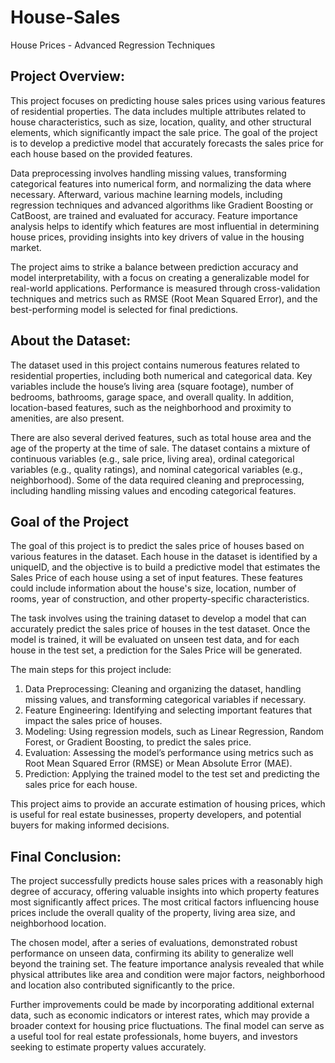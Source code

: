 # House-Sales
 House Prices - Advanced Regression Techniques

## Project Overview:
This project focuses on predicting house sales prices using various features of residential properties. The data includes multiple attributes related to house characteristics, such as size, location, quality, and other structural elements, which significantly impact the sale price. The goal of the project is to develop a predictive model that accurately forecasts the sales price for each house based on the provided features.

Data preprocessing involves handling missing values, transforming categorical features into numerical form, and normalizing the data where necessary. Afterward, various machine learning models, including regression techniques and advanced algorithms like Gradient Boosting or CatBoost, are trained and evaluated for accuracy. Feature importance analysis helps to identify which features are most influential in determining house prices, providing insights into key drivers of value in the housing market.

The project aims to strike a balance between prediction accuracy and model interpretability, with a focus on creating a generalizable model for real-world applications. Performance is measured through cross-validation techniques and metrics such as RMSE (Root Mean Squared Error), and the best-performing model is selected for final predictions.



## About the Dataset:
The dataset used in this project contains numerous features related to residential properties, including both numerical and categorical data. Key variables include the house’s living area (square footage), number of bedrooms, bathrooms, garage space, and overall quality. In addition, location-based features, such as the neighborhood and proximity to amenities, are also present.

There are also several derived features, such as total house area and the age of the property at the time of sale. The dataset contains a mixture of continuous variables (e.g., sale price, living area), ordinal categorical variables (e.g., quality ratings), and nominal categorical variables (e.g., neighborhood). Some of the data required cleaning and preprocessing, including handling missing values and encoding categorical features.


## Goal of the Project

The goal of this project is to predict the sales price of houses based on various features in the dataset. Each house in the dataset is identified by a uniqueID, and the objective is to build a predictive model that estimates the Sales Price of each house using a set of input features. These features could include information about the house's size, location, number of rooms, year of construction, and other property-specific characteristics.

The task involves using the training dataset to develop a model that can accurately predict the sales price of houses in the test dataset. Once the model is trained, it will be evaluated on unseen test data, and for each house in the test set, a prediction for the Sales Price will be generated.

The main steps for this project include:
1. Data Preprocessing: Cleaning and organizing the dataset, handling missing values, and transforming categorical variables if necessary.
2. Feature Engineering: Identifying and selecting important features that impact the sales price of houses.
3. Modeling: Using regression models, such as Linear Regression, Random Forest, or Gradient Boosting, to predict the sales price.
4. Evaluation: Assessing the model’s performance using metrics such as Root Mean Squared Error (RMSE) or Mean Absolute Error (MAE).
5. Prediction: Applying the trained model to the test set and predicting the sales price for each house.

This project aims to provide an accurate estimation of housing prices, which is useful for real estate businesses, property developers, and potential buyers for making informed decisions.


## Final Conclusion:
The project successfully predicts house sales prices with a reasonably high degree of accuracy, offering valuable insights into which property features most significantly affect prices. The most critical factors influencing house prices include the overall quality of the property, living area size, and neighborhood location.

The chosen model, after a series of evaluations, demonstrated robust performance on unseen data, confirming its ability to generalize well beyond the training set. The feature importance analysis revealed that while physical attributes like area and condition were major factors, neighborhood and location also contributed significantly to the price.

Further improvements could be made by incorporating additional external data, such as economic indicators or interest rates, which may provide a broader context for housing price fluctuations. The final model can serve as a useful tool for real estate professionals, home buyers, and investors seeking to estimate property values accurately.

